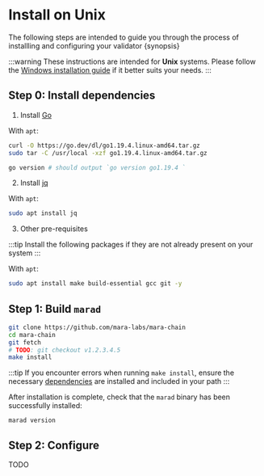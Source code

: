 <!--
order: 1
-->

# Install on Unix

The following steps are intended to guide you through the process of installling and configuring your validator {synopsis}

:::warning
These instructions are intended for __Unix__ systems. Please follow the [Windows installation guide](windows) if it better suits your needs.
:::

## Step 0: Install dependencies

1. Install [Go](https://go.dev/dl)

With `apt`:

```bash
curl -O https://go.dev/dl/go1.19.4.linux-amd64.tar.gz
sudo tar -C /usr/local -xzf go1.19.4.linux-amd64.tar.gz

go version # should output `go version go1.19.4 `
```

2. Install [jq](https://stedolan.github.io/jq/download/)

With `apt`:

```bash
sudo apt install jq
```

3. Other pre-requisites

:::tip
Install the following packages if they are not already present on your system
:::

With `apt`:

```bash
sudo apt install make build-essential gcc git -y
```

## Step 1: Build `marad`

```bash
git clone https://github.com/mara-labs/mara-chain
cd mara-chain
git fetch
# TODO: git checkout v1.2.3.4.5
make install
```

:::tip
If you encounter errors when running `make install`, ensure the necessary [dependencies](#step-0-install-dependencies) are installed and included in your path
:::

After installation is complete, check that the `marad` binary has been successfully installed:

```
marad version
```

## Step 2: Configure 

TODO
